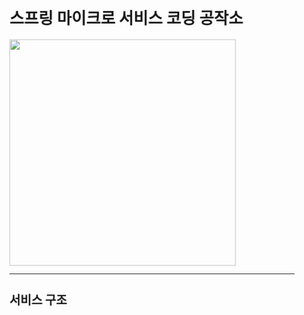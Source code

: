 # 스프링 마이크로 서비스 코딩 공작소

<img src="http://image.yes24.com/goods/110243944/XL" width="400" height="400">

---

## 서비스 구조


